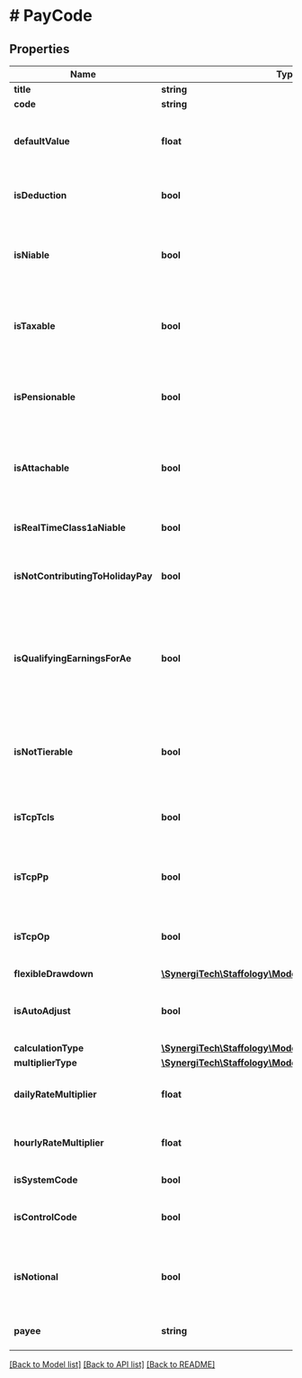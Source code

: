 # # PayCode

## Properties

Name | Type | Description | Notes
------------ | ------------- | ------------- | -------------
**title** | **string** |  |
**code** | **string** |  |
**defaultValue** | **float** | If a non-zero value is provided then when this code is selected in our UI the value will be automatically filled. | [optional]
**isDeduction** | **bool** | If set to true then a PayLine using this code will be treated as a deduction as opposed to an addition. | [optional]
**isNiable** | **bool** | Determines whether or not the value of PayLines using this code should be taken into consideration when calculating National Insurance Contributions. | [optional]
**isTaxable** | **bool** | Determines whether or not the value of PayLines using this code should be taken into consideration when calculating the PAYE liability. | [optional]
**isPensionable** | **bool** | Determines whether or not the value of PayLines using this code should be taken into consideration when calculating the total pensionable pay. | [optional]
**isAttachable** | **bool** | Determines whether or not the value of PayLines using this code should be taken into consideration when calculating the attachable pay for AttachmentOrders. | [optional]
**isRealTimeClass1aNiable** | **bool** | Determines whether or not the value of PayLines using this code are subject to real time Class 1A NIC. | [optional]
**isNotContributingToHolidayPay** | **bool** | If true then any payments made using this code will not contribute towards holiday pay calculations. | [optional]
**isQualifyingEarningsForAe** | **bool** | If true then any payments made using this code will be used as the basis for calculating QualifyingEarnings for AutoEnrolment assessments.  If it is set to null then when it&#39;s next retrieved it&#39;ll have the same value as PensionablePay | [optional]
**isNotTierable** | **bool** | If true then any payments made using this code will not be included when calculating the tier an employee should be on for a Tiered Pension. | [optional]
**isTcpTcls** | **bool** | If true then any payments made using this code will be reported as  a Trivial Commutation Payment (A - TCLS) | [optional]
**isTcpPp** | **bool** | If true then any payments made using this code will be reported as  a Trivial Commutation Payment (B - Personal Pension) | [optional]
**isTcpOp** | **bool** | If true then any payments made using this code will be reported as  a Trivial Commutation Payment (C - Occupational Pension) | [optional]
**flexibleDrawdown** | [**\SynergiTech\Staffology\Model\FlexibleDrawdown**](FlexibleDrawdown.md) |  | [optional]
**isAutoAdjust** | **bool** | Can be used to inform a User to what default value to set for PayLine.autoAdjustForLeave for new lines created. | [optional]
**calculationType** | [**\SynergiTech\Staffology\Model\PayCodeCalculationType**](PayCodeCalculationType.md) |  | [optional]
**multiplierType** | [**\SynergiTech\Staffology\Model\PayCodeMultiplierType**](PayCodeMultiplierType.md) |  | [optional]
**dailyRateMultiplier** | **float** | If the MultiplierType is MultipleOfDailyRate then this sets the multiple to be used, ie 1.5 | [optional]
**hourlyRateMultiplier** | **float** | If the MultiplierType is MultipleOfHourlyRate then this sets the multiple to be used, ie 1.5 | [optional]
**isSystemCode** | **bool** | [readonly] System Codes cannot be deleted or edited | [optional]
**isControlCode** | **bool** | [readonly] Control Codes cannot be deleted or edited nor can PayLines be assigned to them. | [optional]
**isNotional** | **bool** | Determines whether the transaction involves non-monetary benefits for payroll processing, potentially subject to tax and National Insurance. | [optional]
**payee** | **string** | The Id of the Payee, if any, that deductions are to be paid to. | [optional]

[[Back to Model list]](../../README.md#models) [[Back to API list]](../../README.md#endpoints) [[Back to README]](../../README.md)
